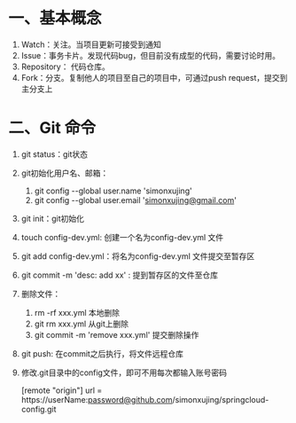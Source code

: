 # 一、基本概念

1. Watch：关注。当项目更新可接受到通知
2. Issue：事务卡片。发现代码bug，但目前没有成型的代码，需要讨论时用。
3. Repository： 代码仓库。
4. Fork：分支。复制他人的项目至自己的项目中，可通过push request，提交到主分支上

# 二、Git 命令

1. git status：git状态

2. git初始化用户名、邮箱：
   1. git config --global user.name 'simonxujing'
   2. git config --global user.email 'simonxujing@gmail.com'
   
3. git init：git初始化

4. touch config-dev.yml: 创建一个名为config-dev.yml 文件

5. git add config-dev.yml：将名为config-dev.yml 文件提交至暂存区

6. git commit -m 'desc: add xx' : 提到暂存区的文件至仓库

7. 删除文件：
   1. rm -rf xxx.yml 本地删除
   2. git rm xxx.yml 从git上删除
   3. git commit -m 'remove xxx.yml' 提交删除操作
   
8. git push: 在commit之后执行，将文件远程仓库

9. 修改.git目录中的config文件，即可不用每次都输入账号密码

   [remote "origin"]
   	url = https://userName:password@github.com/simonxujing/springcloud-config.git